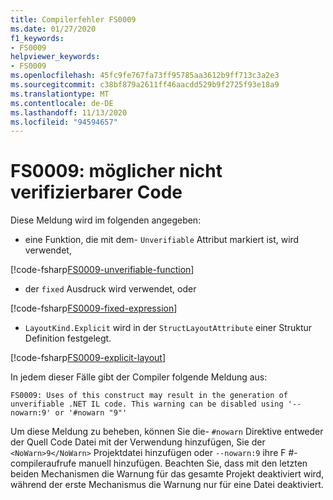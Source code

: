 ```yaml
---
title: Compilerfehler FS0009
ms.date: 01/27/2020
f1_keywords:
- FS0009
helpviewer_keywords:
- FS0009
ms.openlocfilehash: 45fc9fe767fa73ff95785aa3612b9ff713c3a2e3
ms.sourcegitcommit: c38bf879a2611ff46aacdd529b9f2725f93e18a9
ms.translationtype: MT
ms.contentlocale: de-DE
ms.lasthandoff: 11/13/2020
ms.locfileid: "94594657"
---
```

# <a name="fs0009-possible-unverifiable-code"></a>FS0009: möglicher nicht verifizierbarer Code

Diese Meldung wird im folgenden angegeben:

* eine Funktion, die mit dem- `Unverifiable` Attribut markiert ist, wird verwendet,

[!code-fsharp[FS0009-unverifiable-function](~/samples/snippets/fsharp/compiler-messages/fs0009.fsx#L2)]

* der `fixed` Ausdruck wird verwendet, oder

[!code-fsharp[FS0009-fixed-expression](~/samples/snippets/fsharp/compiler-messages/fs0009.fsx#L5-L9)]

* `LayoutKind.Explicit` wird in der `StructLayoutAttribute` einer Struktur Definition festgelegt.

[!code-fsharp[FS0009-explicit-layout](~/samples/snippets/fsharp/compiler-messages/fs0009.fsx#L12-L16)]

In jedem dieser Fälle gibt der Compiler folgende Meldung aus:

```text
FS0009: Uses of this construct may result in the generation of unverifiable .NET IL code. This warning can be disabled using '--nowarn:9' or '#nowarn "9"'
```

Um diese Meldung zu beheben, können Sie die- `#nowarn` Direktive entweder der Quell Code Datei mit der Verwendung hinzufügen, Sie der `<NoWarn>9</NoWarn>` Projektdatei hinzufügen oder `--nowarn:9` ihre F #-compileraufrufe manuell hinzufügen. Beachten Sie, dass mit den letzten beiden Mechanismen die Warnung für das gesamte Projekt deaktiviert wird, während der erste Mechanismus die Warnung nur für eine Datei deaktiviert.
